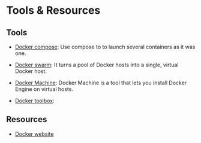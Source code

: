 # Tools & Resources

## Tools

* [Docker compose](https://docs.docker.com/compose/overview/): Use compose to
to launch several containers as it was one.

* [Docker swarm](https://docs.docker.com/swarm/overview/): It turns a pool of
Docker hosts into a single, virtual Docker host.

* [Docker Machine](https://docs.docker.com/machine/overview/): Docker Machine is
a tool that lets you install Docker Engine on virtual hosts.

* [Docker toolbox]():


## Resources

* [Docker website](https://docs.docker.com/)


